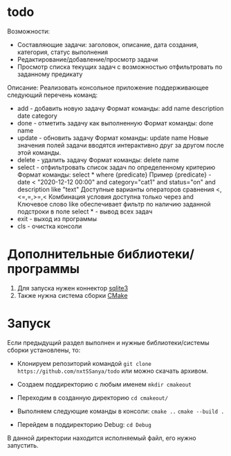 # todo
Возможности:
- Составляющие задачи: заголовок, описание, дата создания, категория, статус выполнения
- Редактирование/добавление/просмотр задачи
- Просмотр списка текущих задач с возможностью отфильтровать по заданному предикату

Описание:
Реализовать консольное приложение поддерживающее следующий перечень команд:
- add - добавить новую задачу
  Формат команды: add name description date category
- done - отметить задачу как выполненную
   Формат команды: done name
- update - обновить задачу
  Формат команды: update name
  Новые значения полей задачи вводятся интерактивно друг за другом после этой команды.
- delete - удалить задачу
  Формат команды: delete name
- select - отфильтровать список задач по определенному критерию
  Формат команды: select * where {predicate}
  Пример {predicate} - date < "2020-12-12 00:00" and category="cat1" and status="on" and description like "text"
  Доступные варианты операторов сравнения <,<=,=,>=,<
  Комбинация условия доступна только через and
  Ключевое слово like обеспечивает фильтр по наличию заданной подстроки в поле
  select * - вывод вcех задач
- exit - выход из программы
- cls - очистка консоли
  
# Дополнительные библиотеки/программы
1. Для запуска нужен коннектор [sqlite3](https://www.sqlite.org/download.html)
2. Также нужна система сборки [CMake](https://cmake.org/download/)
# Запуск
Если предыдущий раздел выполнен и нужные библиотеки/системы сборки установлены, то:
- Клонируем репозиторий командой `git clone https://github.com/nxtSSanya/todo` или можно скачать архивом.
- Создаем поддиректорию с любым именем 
`mkdir cmakeout`
- Переходим в созданную директорию 
`cd cmakeout/`
- Выполняем следующие команды в консоли:
`cmake ..`
`cmake --build .`

- Перейдем в поддиректорию Debug:
`cd Debug`

В данной директории находится исполняемый файл, его нужно запустить.
